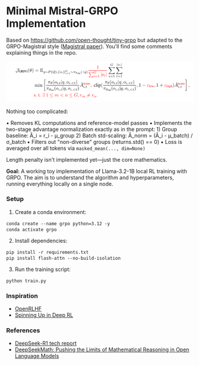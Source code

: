 # Minimal Mistral-GRPO Implementation

Based on https://github.com/open-thought/tiny-grpo but adapted to the GRPO-Magistral style ([Magistral paper](https://mistral.ai/static/research/magistral.pdf)). You'll find some comments explaining things in the repo.

![Magistral](assets/magistral_grpo.png)

Nothing too complicated:

▪  Removes KL computations and reference-model passes
▪  Implements the two-stage advantage normalization exactly as in the prompt:
    1) Group baseline:     Â_i = r_i - μ_group
    2) Batch std-scaling:  Â_norm = (Â_i - μ_batch) / σ_batch
▪  Filters out "non-diverse" groups (returns.std() == 0)
▪  Loss is averaged over all tokens via `masked_mean(..., dim=None)`

Length penalty isn't implemented yet—just the core mathematics.

**Goal:** A working toy implementation of Llama-3.2-1B local RL training with GRPO. The aim is to understand the algorithm and hyperparameters, running everything locally on a single node.

### Setup

1. Create a conda environment:

```
conda create --name grpo python=3.12 -y
conda activate grpo
```

2. Install dependencies:

```
pip install -r requirements.txt
pip install flash-attn --no-build-isolation
```

3. Run the training script:

```
python train.py
```

### Inspiration

- [OpenRLHF](https://github.com/OpenRLHF/OpenRLHF)
- [Spinning Up in Deep RL](https://spinningup.openai.com/en/latest/)

### References

- [DeepSeek-R1 tech report](https://github.com/deepseek-ai/DeepSeek-R1/blob/main/DeepSeek_R1.pdf)
- [DeepSeekMath: Pushing the Limits of Mathematical Reasoning in Open Language Models](https://arxiv.org/abs/2402.03300)
